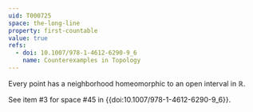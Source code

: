 ```yaml
---
uid: T000725
space: the-long-line
property: first-countable
value: true
refs:
  - doi: 10.1007/978-1-4612-6290-9_6
    name: Counterexamples in Topology
---
```

Every point has a neighborhood homeomorphic to an open interval in $\mathbb{R}$.

See item #3 for space #45 in {{doi:10.1007/978-1-4612-6290-9_6}}.
